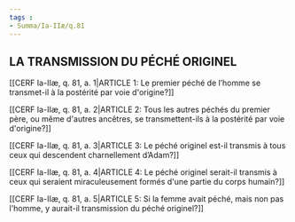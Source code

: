 ```yaml
---
tags : 
- Summa/Ia-IIæ/q.81
---
```


## LA TRANSMISSION DU PÉCHÉ ORIGINEL

[[CERF Ia-IIæ, q. 81, a. 1|ARTICLE 1: Le premier péché de l’homme se transmet-il à la postérité par voie d'origine?]]

[[CERF Ia-IIæ, q. 81, a. 2|ARTICLE 2: Tous les autres péchés du premier père, ou même d'autres ancêtres, se transmettent-ils à la postérité par voie d'origine?]]

[[CERF Ia-IIæ, q. 81, a. 3|ARTICLE 3: Le péché originel est-il transmis à tous ceux qui descendent charnellement d’Adam?]]

[[CERF Ia-IIæ, q. 81, a. 4|ARTICLE 4: Le péché originel serait-il transmis à ceux qui seraient miraculeusement formés d'une partie du corps humain?]]

[[CERF Ia-IIæ, q. 81, a. 5|ARTICLE 5: Si la femme avait péché, mais non pas l'homme, y aurait-il transmission du péché originel?]]

